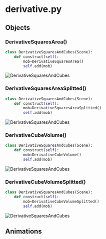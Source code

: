 #  derivative.py


## Objects

### DerivativeSquaresArea()

```python
class DerivativeSquaresAndCubes(Scene):
    def construct(self):
        mob=DerivativeSquaresArea()
        self.add(mob)
```

![DerivativeSquaresAndCubes](https://user-images.githubusercontent.com/80928294/111724064-ebaf9200-88a7-11eb-94fb-65f39d043954.png)

### DerivativeSquaresAreaSplitted()

```python
class DerivativeSquaresAndCubes(Scene):
    def construct(self):
        mob=DerivativeSquaresAreaSplitted()
        self.add(mob)
```

![DerivativeSquaresAndCubes](https://user-images.githubusercontent.com/80928294/111724501-b5bedd80-88a8-11eb-90a0-608eb2a94b2e.png)

### DerivativeCubeVolume()

```python
class DerivativeSquaresAndCubes(Scene):
    def construct(self):
        mob=DerivativeCubeVolume()
        self.add(mob)
```

![DerivativeSquaresAndCubes](https://user-images.githubusercontent.com/80928294/111724735-1f3eec00-88a9-11eb-8375-2a2476e7afe4.png)

### DerivativeCubeVolumeSplitted()

```python
class DerivativeSquaresAndCubes(Scene):
    def construct(self):
        mob=DerivativeCubeVolumeSplitted()
        self.add(mob)
```
![DerivativeSquaresAndCubes](https://user-images.githubusercontent.com/80928294/111724779-35e54300-88a9-11eb-8784-a01621b825e9.png)

## Animations



